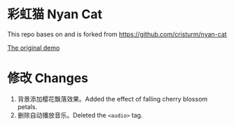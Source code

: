 # 彩虹猫 Nyan Cat

This repo bases on and is forked from https://github.com/cristurm/nyan-cat

[The original demo](http://cristurm.github.io/nyan-cat/)

# 修改 Changes

1. 背景添加樱花飘落效果。Added the effect of falling cherry blossom petals. 
2. 删除自动播放音乐。Deleted the `<audio>` tag.
